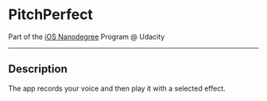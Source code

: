 # PitchPerfect

Part of the [iOS Nanodegree](https://github.com/jaeseung16/NMRCalculator) Program @ Udacity

---

## Description

The app records your voice and then play it with a selected effect.

